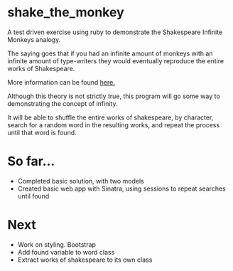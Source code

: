 # shake_the_monkey

A test driven exercise using ruby to demonstrate the Shakespeare Infinite Monkeys analogy.

The saying goes that if you had an infinite amount of monkeys with an infinite amount of type-writers they would eventually reproduce the entire works of Shakespeare.

More information can be found [here.](http://en.wikipedia.org/wiki/Infinite_monkey_theorem_in_popular_culture)

Although this theory is not strictly true, this program will go some way to demonstrating the concept of infinity.

It will be able to shuffle the entire works of shakespeare, by character, search for a random word in the resulting works, and repeat the process until that word is found.

# So far...
* Completed basic solution, with two models
* Created basic web app with Sinatra, using sessions to repeat searches until found

# Next
* Work on styling. Bootstrap
* Add found variable to word class
* Extract works of shakespeare to its own class
